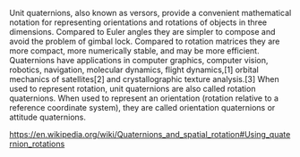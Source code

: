 Unit quaternions, also known as versors, provide a convenient mathematical notation for representing orientations and rotations of objects in three dimensions. Compared to Euler angles they are simpler to compose and avoid the problem of gimbal lock. Compared to rotation matrices they are more compact, more numerically stable, and may be more efficient. Quaternions have applications in computer graphics, computer vision, robotics, navigation, molecular dynamics, flight dynamics,[1] orbital mechanics of satellites[2] and crystallographic texture analysis.[3]
When used to represent rotation, unit quaternions are also called rotation quaternions. When used to represent an orientation (rotation relative to a reference coordinate system), they are called orientation quaternions or attitude quaternions.

https://en.wikipedia.org/wiki/Quaternions_and_spatial_rotation#Using_quaternion_rotations